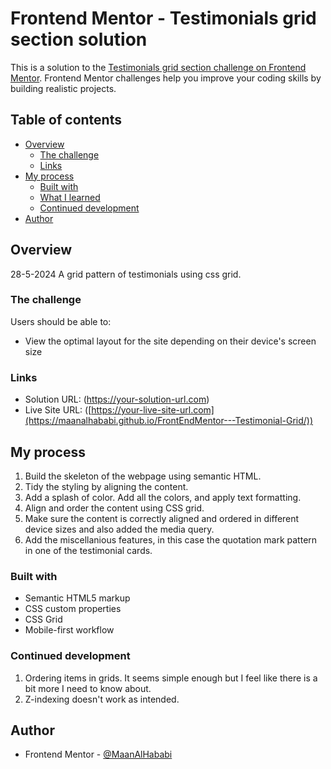 # Frontend Mentor - Testimonials grid section solution

This is a solution to the [Testimonials grid section challenge on Frontend Mentor](https://www.frontendmentor.io/challenges/testimonials-grid-section-Nnw6J7Un7). Frontend Mentor challenges help you improve your coding skills by building realistic projects. 

## Table of contents

- [Overview](#overview)
  - [The challenge](#the-challenge)
  - [Links](#links)
- [My process](#my-process)
  - [Built with](#built-with)
  - [What I learned](#what-i-learned)
  - [Continued development](#continued-development)
- [Author](#author)

## Overview

28-5-2024
A grid pattern of testimonials using css grid.

### The challenge

Users should be able to:

- View the optimal layout for the site depending on their device's screen size

### Links

- Solution URL: (https://your-solution-url.com)
- Live Site URL: ([https://your-live-site-url.com](https://maanalhababi.github.io/FrontEndMentor---Testimonial-Grid/))

## My process

1. Build the skeleton of the webpage using semantic HTML.
2. Tidy the styling by aligning the content.
3. Add a splash of color. Add all the colors, and apply text formatting.
4. Align and order the content using CSS grid.
5. Make sure the content is correctly aligned and ordered in different device sizes and also added the media query.
6. Add the miscellanious features, in this case the quotation mark pattern in one of the testimonial cards.

### Built with

- Semantic HTML5 markup
- CSS custom properties
- CSS Grid
- Mobile-first workflow

### Continued development

1. Ordering items in grids. It seems simple enough but I feel like there is a bit more I need to know about.
2. Z-indexing doesn't work as intended.

## Author

- Frontend Mentor - [@MaanAlHababi](https://www.frontendmentor.io/profile/MaanAlHababi)
